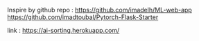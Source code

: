 Inspire by github repo : 
https://github.com/imadelh/ML-web-app
https://github.com/imadtoubal/Pytorch-Flask-Starter

link : https://ai-sorting.herokuapp.com/
